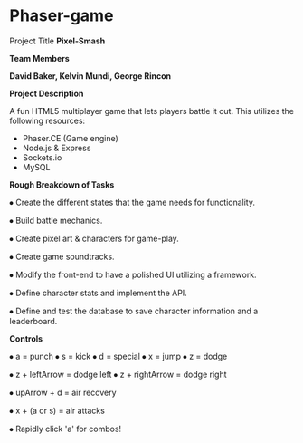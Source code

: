 # Phaser-game
Project Title
**Pixel-Smash**

**Team Members**

**David Baker, Kelvin Mundi, George Rincon**

**Project Description**


A fun HTML5 multiplayer game that lets players battle it out. This utilizes the following resources:
* Phaser.CE (Game engine)
* Node.js & Express
* Sockets.io
* MySQL

**Rough Breakdown of Tasks**

⦁   Create the  different states that the game needs for functionality.

⦁   Build battle mechanics.

⦁   Create pixel art & characters for game-play.

⦁   Create game soundtracks.

⦁   Modify the front-end to have a polished UI utilizing a framework.

⦁   Define character stats and implement the API. 

⦁   Define and test the database to save character information and a leaderboard.


**Controls**

⦁   a = punch
⦁   s = kick
⦁   d = special
⦁   x = jump
⦁   z = dodge

⦁  z + leftArrow = dodge left
⦁  z + rightArrow = dodge right

⦁  upArrow + d = air recovery

⦁  x + (a or s) = air attacks

⦁ Rapidly click 'a' for combos!












